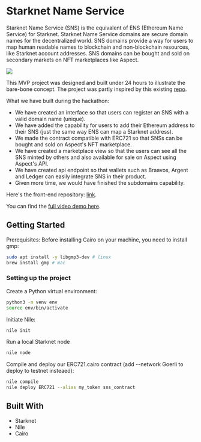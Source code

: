 # Starknet Name Service
Starknet Name Service (SNS) is the equivalent of ENS (Ethereum Name Service) for Starknet. Starknet Name Service domains are secure domain names for the decentralized world. SNS domains provide a way for users to map human readable names to blockchain and non-blockchain resources, like Starknet account addresses. SNS domains can be bought and sold on secondary markets on NFT marketplaces like Aspect.

![](superConnector.gif)

This MVP project was designed and built under 24 hours to illustrate the bare-bone concept. The project was partly inspired by this existing [repo](https://github.com/Starkware-Naming-Service/sns95/blob/main/src/contracts/sns.cairo).

What we have built during the hackathon:
* We have created an interface so that users can register an SNS with a valid domain name (unique).
* We have added the capability for users to add their Ethereum address to their SNS (just the same way ENS can map a Starknet address).
* We made the contract compatible with ERC721 so that SNSs can be bought and sold on Aspect's NFT marketplace.
* We have created a marketplace view so that the users can see all the SNS minted by others and also available for sale on Aspect using Aspect's API.
* We have created api endpoint so that wallets such as Braavos, Argent and Ledger can easily integrate SNS in their product.
* Given more time, we would have finished the subdomains capability.

Here's the front-end repository: [link](https://github.com/Starkware-Naming-Service/sns95).

You can find the [full video demo here](https://www.youtube.com/watch?v=ulhKXHfgbMw).

## Getting Started
Prerequisites:
Before installing Cairo on your machine, you need to install gmp:

```sh
sudo apt install -y libgmp3-dev # linux
brew install gmp # mac
```

### Setting up the project

Create a Python virtual environment:
```sh
python3 -m venv env
source env/bin/activate
```

Initiate Nile:
```sh
nile init
```

Run a local Starknet node
```sh
nile node
```

Compile and deploy our ERC721.cairo contract (add --network Goerli to deploy to testnet insteaed):
```sh
nile compile
nile deploy ERC721 --alias my_token sns_contract
```

## Built With
* Starknet
* Nile
* Cairo
